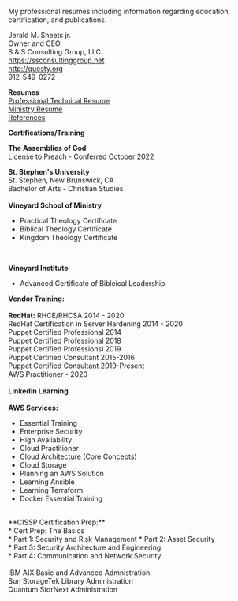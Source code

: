My professional resumes including information regarding
education, certification, and publications.

Jerald M. Sheets jr.<br>
Owner and CEO,<br>
S & S Consulting Group, LLC.<br>
https://ssconsultinggroup.net<br>
http://questy.org<br>
912-549-0272<br>

**Resumes**<br>
[Professional Technical Resume](https://github.com/cvquesty/Resume/raw/master/resume.pdf)<br>
[Ministry Resume](https://github.com/cvquesty/Resume/raw/master/Ministry_Resume.pdf)<br>
[References](https://github.com/cvquesty/Resume/raw/master/references.pdf)<br>

**Certifications/Training**<br>

**The Assemblies of God**<br>
License to Preach - Conferred October 2022<br>

**St. Stephen's University**<br>
St. Stephen, New Brunswick, CA<br>
Bachelor of Arts - Christian Studies<br>
<br>
**Vineyard School of Ministry**<br>
* Practical Theology Certificate<br>
* Biblical Theology Certificate<br>
* Kingdom Theology Certificate<br>
<br>

**Vineyard Institute**<br>
* Advanced Certificate of Bibleical Leadership<br>

**Vendor Training:**<br>
<br>
**RedHat:**
RHCE/RHCSA 2014 - 2020<br>
RedHat Certification in Server Hardening 2014 - 2020<br>
Puppet Certified Professional 2014<br>
Puppet Certified Professional 2018<br>
Puppet Certified Professionsl 2019<br>
Puppet Certified Consultant 2015-2016<br>
Puppet Certified Consultant 2019-Present<br>
AWS Practitioner - 2020<br>
<br>
**LinkedIn Learning**<br>
<br>
**AWS Services:**<br>
* Essential Training<br>
* Enterprise Security<br>
* High Availability<br>
* Cloud Practitioner<br>
* Cloud Architecture (Core Concepts)<br>
* Cloud Storage<br>
* Planning an AWS Solution<br>
* Learning Ansible<br>
* Learning Terraform<br>
* Docker Essential Training<br>
<br>
**CISSP Certification Prep:**<br>
* Cert Prep: The Basics<br>
* Part 1: Security and Risk Management<nr>
* Part 2: Asset Security<br>
* Part 3: Security Architecture and Engineering<br>
* Part 4: Communication and Network Security<br>
<br>
IBM AIX Basic and Advanced Admnistration<br>
Sun StorageTek Library Administration<br>
Quantum StorNext Administration<br>
